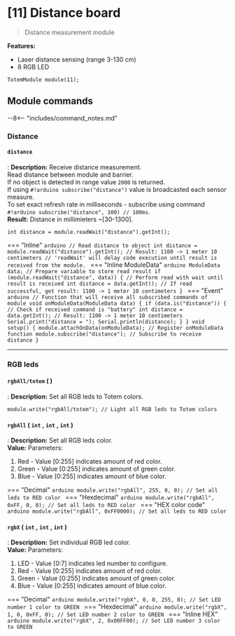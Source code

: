 # [11] Distance board

> Distance measurement module  

**Features:**  

- Laser distance sensing (range 3-130 cm)  
- 8 RGB LED  

```arduino
TotemModule module(11);
```

## Module commands

--8<-- "includes/command_notes.md"

### Distance

#### `distance`

: **Description:** Receive distance measurement.  
Read distance between module and barrier.  
If no object is detected in range value `2000` is returned.  
If using `#!arduino subscribe("distance")` value is broadcasted each sensor measure.  
To set exact refresh rate in milliseconds - subscribe using command `#!arduino subscribe("distance", 100) // 100ms`.  
**Result:** Distance in millimieters ~[30-1300].

```arduino
int distance = module.readWait("distance").getInt();
```
=== "Inline"
    ```arduino
    // Read distance to object
    int distance = module.readWait("distance").getInt(); // Result: 1100 -> 1 meter 10 centimeters
    // 'readWait' will delay code execution until result is received from the module.
    ```
=== "Inline ModuleData"
    ```arduino
    ModuleData data; // Prepare variable to store read result
    if (module.readWait("distance", data)) { // Perform read with wait until result is received
      int distance = data.getInt(); // If read successful, get result: 1100 -> 1 meter 10 centimeters
    }
    ```
=== "Event"
    ```arduino
    // Function that will receive all subscribed commands of module
    void onModuleData(ModuleData data) {
        if (data.is("distance")) { // Check if received command is "battery"
            int distance = data.getInt(); // Result: 1100 -> 1 meter 10 centimeters
            Serial.print("distance = ");
            Serial.println(distance);
        }
    }
    void setup() {
        module.attachOnData(onModuleData); // Register onModuleData function
        module.subscribe("distance"); // Subscribe to receive distance
    }
    ```

***

### RGB leds

#### `rgbAll/totem` ( )

: **Description:** Set all RGB leds to Totem colors.  

```arduino
module.write("rgbAll/totem"); // Light all RGB leds to Totem colors
```

#### `rgbAll`&nbsp;(&nbsp;`int`&nbsp;,&nbsp;`int`&nbsp;,&nbsp;`int`&nbsp;)

: **Description:** Set all RGB leds color.  
**Value:** Parameters:  
1. Red - Value [0:255] indicates amount of red color.  
2. Green - Value [0:255] indicates amount of green color.  
3. Blue - Value [0:255] indicates amount of blue color.  

=== "Decimal"
    ```arduino
    module.write("rgbAll", 255, 0, 0); // Set all leds to RED color
    ```
=== "Hexdecimal"
    ```arduino
    module.write("rgbAll", 0xFF, 0, 0); // Set all leds to RED color
    ```
=== "HEX color code"
    ```arduino
    module.write("rgbAll", 0xFF0000); // Set all leds to RED color
    ```

#### `rgbX`&nbsp;(&nbsp;`int`&nbsp;,&nbsp;`int`&nbsp;,&nbsp;`int`&nbsp;)

: **Description:** Set individual RGB led color.  
**Value:** Parameters:  
1. LED - Value [0:7] indicates led number to configure.  
2. Red - Value [0:255] indicates amount of red color.  
3. Green - Value [0:255] indicates amount of green color.  
4. Blue - Value [0:255] indicates amount of blue color.  

=== "Decimal"
    ```arduino
    module.write("rgbX", 0, 0, 255, 0); // Set LED number 1 color to GREEN
    ```
=== "Hexdecimal"
    ```arduino
    module.write("rgbX", 1, 0, 0xFF, 0); // Set LED number 2 color to GREEN
    ```
=== "Inline HEX"
    ```arduino
    module.write("rgbX", 2, 0x00FF00); // Set LED number 3 color to GREEN
    ```